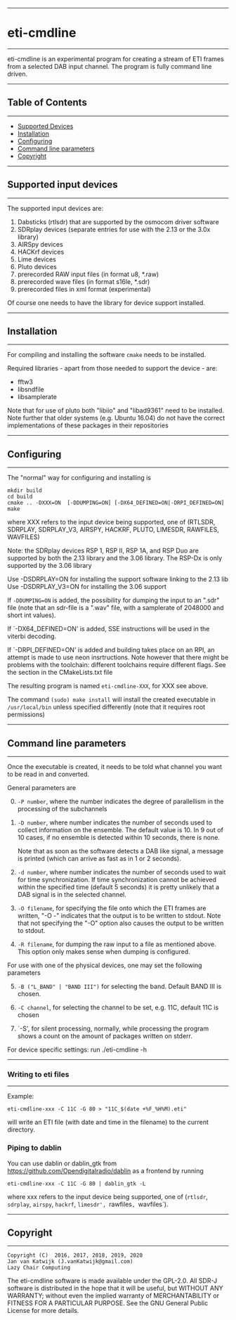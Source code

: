 
-------------------------------------------------------------------
# eti-cmdline
--------------------------------------------------------------------

eti-cmdline is an experimental program for creating a stream of ETI frames 
from a selected DAB input channel. The program is fully command line driven.

--------------------------------------------------------------------
## Table of Contents
--------------------------------------------------------------------

* [Supported Devices](#supported-input-devices)
* [Installation](#installation)
* [Configuring](#configuring)
* [Command line parameters](#command-line-parameters)
* [Copyright](#copyright)

----------------------------------------------------------------------
## Supported input devices
----------------------------------------------------------------------

The supported input devices are:

1. Dabsticks (rtlsdr) that are supported by the osmocom driver software
2. SDRplay devices (separate entries for use with the 2.13 or the 3.0x library)
3. AIRSpy devices
4. HACKrf devices
5. Lime  devices
6. Pluto devices
7. prerecorded RAW input files (in format u8, \*.raw)
8. prerecorded wave files (in format s16le, \*.sdr)
9. prerecorded files in xml format (experimental)

Of course one needs to have the library for device support installed.

------------------------------------------------------------------------
## Installation
------------------------------------------------------------------------

For compiling and installing the software `cmake` needs to be installed. 

Required libraries - apart from those needed to support the device - are:

* fftw3
* libsndfile
* libsamplerate

Note that for use of pluto both "libiio" and "libad9361" need to be
installed. Note further that older systems (e.g. Ubuntu 16.04) do not
have the correct implementations of these packages in their repositories

------------------------------------------------------------------------
## Configuring
------------------------------------------------------------------------

The "normal" way for configuring and installing is 

   	mkdir build
  	cd build
   	cmake .. -DXXX=ON  [-DDUMPING=ON] [-DX64_DEFINED=ON|-DRPI_DEFINED=ON]
   	make

where XXX refers to the input device being supported, one of 
(RTLSDR, SDRPLAY, SDRPLAY_V3, AIRSPY, HACKRF, PLUTO, LIMESDR, RAWFILES, WAVFILES)

Note:
the SDRplay devices RSP 1, RSP II, RSP 1A, and RSP Duo are supported
by both the 2.13 library and the 3.06 library.
The RSP-Dx is only supported by the 3.06 library

Use -DSDRPLAY=ON for installing the support software linking to the 2.13 lib
Use -DSDRPLAY_V3=ON for installing the 3.06 support

If `-DDUMPING=ON` is added, the possibility for dumping the input to an ".sdr" 
file (note that an sdr-file is a ".wav" file, with a samplerate of 2048000 
and short int values).

If `-DX64_DEFINED=ON' is added, SSE instructions will be used in the viterbi decoding.

If `-DRPI_DEFINED=ON' is added and building takes place on an RPI, an attempt
is made to use neon insrtructions. Note however that there might
be problems with the toolchain: different toolchains require different
flags. See the section in the CMakeLists.txt file

The resulting program is named `eti-cmdline-XXX`, for XXX see above.

The command `(sudo) make install` will install the created executable in 
`/usr/local/bin` unless specified differently (note that it requires root permissions)

--------------------------------------------------------------------------
## Command line parameters
--------------------------------------------------------------------------

Once the executable is created, it needs to be told what channel you want to be read in and converted.

General parameters are

0. `-P number`, where the number indicates the degree of parallellism in the
processing of the subchannels
1. `-D number`, where number indicates the number of seconds used
   to collect information on the ensemble. The default value is 10.
   In 9 out of 10 cases, if no ensemble is detected within 10 seconds,
   there is none.
   
   Note that as soon as the software detects a DAB like signal, a message
   is printed (which can arrive as fast as in 1 or 2 seconds).
2. `-d number`, where number indicates the number of seconds used to wait for
    time synchronization. If time synchronization cannot be achieved within
    the specified time (default 5 seconds) it is pretty unlikely that a
    DAB signal is in the selected channel.
3. `-O filename`, for specifying the file onto which the ETI frames are written,
   "-O -" indicates that the output is to be written to stdout. Note that
   not specifying the "-O" option also causes the output to be written
   to stdout.

4. `-R filename`, for dumping the raw input to a file as mentioned above. This
   option only makes sense when dumping is configured.

For use with one of the physical devices, one may set the following parameters

5. `-B ("L_BAND" | "BAND III")` for selecting the band. Default BAND III is chosen.

6. `-C channel`,  for selecting the channel to be set, e.g. 11C, default 11C
   is chosen

7. `-S', for silent processing, normally, while processing the program
shows a count on the amount of packages written on stderr.

For device specific settings: run ./eti-cmdline -h

-------------------------------------------------------------------------
### Writing to eti files
--------------------------------------------------------------------------

Example:

	eti-cmdline-xxx -C 11C -G 80 > "11C_$(date +%F_%H%M).eti"
	
will write an ETI file (with date and time in the filename) to the current directory.

### Piping to dablin

You can use dablin or dablin_gtk from https://github.com/Opendigitalradio/dablin as a frontend by running
     
	eti-cmdline-xxx -C 11C -G 80 | dablin_gtk -L
     
where xxx refers to the input device being supported, one of (`rtlsdr`, `sdrplay`, `airspy`, `hackrf`, `limesdr', `rawfiles`, `wavfiles`).

-----------------------------------------------------------------------------
## Copyright
-----------------------------------------------------------------------------

	Copyright (C)  2016, 2017, 2018, 2019, 2020
	Jan van Katwijk (J.vanKatwijk@gmail.com)
	Lazy Chair Computing

The eti-cmdline software is made available under the GPL-2.0.
All SDR-J software is distributed in the hope that it will be useful,
but WITHOUT ANY WARRANTY; without even the implied warranty of
MERCHANTABILITY or FITNESS FOR A PARTICULAR PURPOSE.
 See the GNU General Public License for more details.

